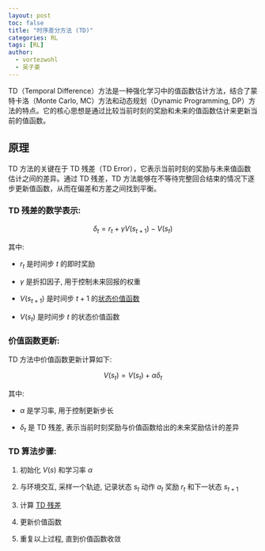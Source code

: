 ```yaml
---
layout: post
toc: false
title: "时序差分方法 (TD)"
categories: RL
tags: [RL]
author:
  - vortezwohl
  - 吴子豪
---
```


TD（Temporal Difference）方法是一种强化学习中的值函数估计方法，结合了蒙特卡洛（Monte Carlo, MC）方法和动态规划（Dynamic Programming, DP）方法的特点。它的核心思想是通过比较当前时刻的奖励和未来的值函数估计来更新当前的值函数。

## 原理

TD 方法的关键在于 TD 残差（TD Error），它表示当前时刻的奖励与未来值函数估计之间的差异。通过 TD 残差，TD 方法能够在不等待完整回合结束的情况下逐步更新值函数，从而在偏差和方差之间找到平衡。

### TD 残差的数学表示:

$$
\delta_t = r_t + \gamma V(s_{t+1}) - V(s_t)
$$

其中:

- $r_t$ 是时间步 $t$ 的即时奖励

- $\gamma$ 是折扣因子, 用于控制未来回报的权重

- $V(s_{t+1})$ 是时间步 $t+1$ 的[状态价值函数](https://vortezwohl.github.io/rl/2025/03/26/%E4%BB%80%E4%B9%88%E6%98%AF%E4%BB%B7%E5%80%BC%E5%87%BD%E6%95%B0.html)

- $V(s_t)$ 是时间步 $t$ 的状态价值函数

### 价值函数更新:

TD 方法中价值函数更新计算如下:

$$
V(s_t) = V(s_t) + \alpha \delta_t
$$

其中:

- $\alpha$ 是学习率, 用于控制更新步长

- $\delta_t$ 是 TD 残差, 表示当前时刻奖励与价值函数给出的未来奖励估计的差异

### TD 算法步骤:

1. 初始化 $V(s)$ 和学习率 $\alpha$

2. 与环境交互, 采样一个轨迹, 记录状态 $s_t$ 动作 $a_t$ 奖励 $r_t$ 和下一状态 $s_{t+1}$

3. 计算 [TD 残差](#td-残差的数学表示)

4. 更新价值函数

5. 重复以上过程, 直到价值函数收敛

